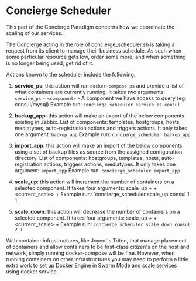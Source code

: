 # Concierge Scheduler

This part of the Concierge Paradigm concerns how we coordinate the scaling of our services.

The Concierge acting in the role of concierge_scheduler.sh is taking a request from its client to manage their business schedule. As such when some particular resource gets low, order some more; and when something is no longer being used, get rid of it.

Actions known to the scheduler include the following:

1. **service_ps**: this action will run `docker-compose ps` and provide a list of what containers are currently running.
  It takes two arguments: `service_ps` + `<component>` - A component we have access to query (eg: consul/mysql)
  Example run: `concierge_scheduler service_ps consul`
  
2. **backup_app**: this action will make an export of the below components existing in Zabbix. 
  List of components: templates, hostgroups, hosts, mediatypes, auto-registration actions and triggers actions.
  It only takes one argument: `backup_app`
  Example run: `concierge_scheduler backup_app`
  
3. **import_app**: this action will make an import of the below components using a set of backup files as source from the      assigned configuration directory. 
  List of components: hostgroups, templates, hosts, auto-registration actions, triggers actions, mediatypes.
  It only takes one argument: `import_app`
  Example run: `concierge_scheduler import_app`
  
4. **scale_up**: this action will increment the number of containers on a selected component.
  It takes four arguments: scale_up + <component> + <current_scale> + <increment>
  Example run: `concierge_scheduler scale_up consul 1 1
  
5. **scale_down**: this action will decrease the number of containers on a selected component.
  It takes four arguments: scale_up + <component> + <current_scale> + <decrement>
  Example run: `concierge_scheduler scale_down consul 2 1`
  
With container infrastructures, like Joyent's Triton, that manage placement of containers and allow containers to be first-class citizen's on the host and network, simply running docker-compose will be fine. However, when running containers on other infrastructures you may need to perform a little extra work to set up Docker Engine in Swarm Mode and scale services using docker service.
